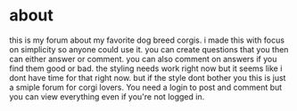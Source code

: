 about
=========================

this is my forum about my favorite dog breed corgis. i made
this with focus on simplicity so anyone could use it. you
can create questions that you then can either answer or comment.
you can also comment on answers if you find them good or bad. the
styling needs work right now but it seems like i dont have time for
 that right now. but if the style dont bother you this is just
a smiple forum for corgi lovers. You need a login to post and comment
but you can view everything even if you're not logged in.
